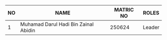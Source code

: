 | NO | NAME                                |MATRIC NO| ROLES  |
|----|-------------------------------------|---------|--------|
| 1  | Muhamad Darul Hadi Bin Zainal Abidin| 250624  | Leader |
